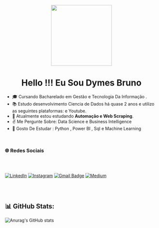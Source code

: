 <div align="center">
  <img height="200" src="https://media.giphy.com/media/xUPGGDNsLvqsBOhuU0/giphy.gif"  />
</div>



<h1 align="center">Hello !!! Eu Sou  Dymes Bruno</h1>



 

- 🎓 Cursando Bacharelado em Gestão e Tecnologia Da Informação .
- 📚 Estudo desenvolvimento Ciencia de Dados há quase 2 anos e utilizo as seguintes plataformas:  e Youtube.
- 📘 Atualmente estou estudando **Automação e  Web Scraping**.
- ✌️ Me Pergunte Sobre: Data Science e Business Intelligence
- 🔭 Gosto De  Estudar : Python , Power BI , Sql e Machine Learning

<br>

<h3/> 🌐 Redes Sociais </h3>

<br>
<br>

[![LinkedIn](https://img.shields.io/badge/LinkedIn-%230077B5.svg?style=for-the-badge&logo=linkedin&logoColor=white)](https://www.linkedin.com/in/bruno-silva-dev/)
[![Instagram](https://img.shields.io/badge/Instagram-%23E4405F.svg?style=for-the-badge&logo=instagram&logoColor=white)](https://www.instagram.com/brunosilvadev/)
[![Gmail Badge](https://img.shields.io/badge/contatodymesbruno@gmail.com-c14438?style=for-the-badge&logo=gmail&logoColor=white)](mailto:contatodymesbruno@gmail.com)
[![Medium](https://img.shields.io/badge/Medium-black?style=for-the-badge&logo=Medium)](https://medium.com/@brunodoti)


<br>

<br>

<h2> 📊 GitHub Stats:</h2>

![Anurag's GitHub stats](https://github-readme-stats.vercel.app/api?username=dymesbrunodev&show_icons=true&theme=radical)









